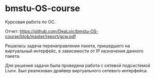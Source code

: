 # bmstu-OS-course

Курсовая работа по ОС.

Отчет: https://github.com/DeaLoic/bmstu-OS-course/blob/master/report/gcw.pdf

Решалась задача перенаправления пакета, пришедшего на виртуальный интерфейс, в зависимости от IP назначения данного пакета.

Для решения задачи была проведена работа с сетевой подсистемой Liunx. Был реализован драйвер виртуального сетевого интерфейса.
